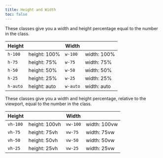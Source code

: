 ```yaml
---
title: Height and Width
toc: false
---
```


These classes give you a width and height percentage equal to the number in the class.

<table class="table mb-4">
  <thead>
    <tr>
      <th>Height</th>
      <th></th>
      <th>Width</th>
      <th></th>
    </tr>
  </thead>
  <tbody>
    <tr>
      <td data-label="Height"><code>h-100</code></td>
      <td>height: 100%</td>
      <td data-label="Width"><code>w-100</code></td>
      <td>width: 100%</td>
    </tr>
    <tr>
      <td data-label="Height"><code>h-75</code></td>
      <td>height: 75%</td>
      <td data-label="Width"><code>w-75</code></td>
      <td>width: 75%</td>
    </tr>
    <tr>
      <td data-label="Height"><code>h-50</code></td>
      <td>height: 50%</td>
      <td data-label="Width"><code>w-50</code></td>
      <td>width: 50%</td>
    </tr>
    <tr>
      <td data-label="Height"><code>h-25</code></td>
      <td>height: 25%</td>
      <td data-label="Width"><code>w-25</code></td>
      <td>width: 25%</td>
    </tr>
    <tr>
      <td data-label="Height"><code>h-auto</code></td>
      <td>height: auto</td>
      <td data-label="Width"><code>w-auto</code></td>
      <td>width: auto</td>
    </tr>
  </tbody>
</table>

These classes give you a width and height percentage, relative to the viewport, equal to the number in the class.

<table class="table mb-4">
  <thead>
    <tr>
      <th>Height</th>
      <th></th>
      <th>Width</th>
      <th></th>
    </tr>
  </thead>
  <tbody>
    <tr>
      <td data-label="Height"><code>vh-100</code></td>
      <td>height: 100vh</td>
      <td data-label="Width"><code>vw-100</code></td>
      <td>width: 100vw</td>
    </tr>
    <tr>
      <td data-label="Height"><code>vh-75</code></td>
      <td>height: 75vh</td>
      <td data-label="Width"><code>vw-75</code></td>
      <td>width: 75vw</td>
    </tr>
    <tr>
      <td data-label="Height"><code>vh-50</code></td>
      <td>height: 50vh</td>
      <td data-label="Width"><code>vw-50</code></td>
      <td>width: 50vw</td>
    </tr>
    <tr>
      <td data-label="Height"><code>vh-25</code></td>
      <td>height: 25vh</td>
      <td data-label="Width"><code>vw-25</code></td>
      <td>width: 25vw</td>
    </tr>
  </tbody>
</table>